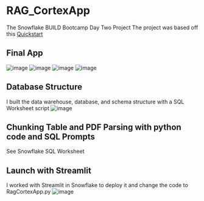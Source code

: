 # RAG_CortexApp
The Snowflake BUILD Bootcamp Day Two Project
The project was based off this [Quickstart](https://quickstarts.snowflake.com/guide/ask_questions_to_your_own_documents_with_snowflake_cortex_search/index.html?index=../..index#0)

## Final App
![image](https://github.com/user-attachments/assets/b7d2609f-304f-48bb-8112-31fee1adf245)
![image](https://github.com/user-attachments/assets/7891ccb6-f32e-4d5b-a50c-faa8ca5613d8)
![image](https://github.com/user-attachments/assets/046536e7-dcd6-4f2a-82c1-63763ccc9086)
![image](https://github.com/user-attachments/assets/eadd042b-c29a-4f8d-b971-a1c1da06d89c)

## Database Structure
I built the data warehouse, database, and schema structure with a SQL Worksheet script
![image](https://github.com/user-attachments/assets/2054e2f7-023b-4d7c-9ccb-8703bc12d34f)

## Chunking Table and PDF Parsing with python code and SQL Prompts
See Snowflake SQL Worksheet

## Launch with Streamlit
I worked with Streamlit in Snowflake to deploy it and change the code to RagCortexApp.py
![image](https://github.com/user-attachments/assets/3f9b3d2c-f480-4897-b5a8-1b41d979d9f5)



